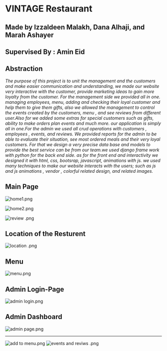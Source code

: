 # **VINTAGE Restaurant** 
## Made by Izzaldeen Malakh, Dana Alhaji, and Marah Ashayer
## Supervised By : Amin Eid
## Abstraction
*The purpose of this project is to unit the management and the customers and make easier communication and understanding, we made our website very interactive with the customer, provide marketing ideas to gain more loyalty from the customer.
For the management side we provided all in one. managing employees, menu, adding and checking their loyal customer and help them to give them gifts, also we allowed the management to control the events created by the customers, menu , and see reviews from different user.Also for we added some extras for special customers such as gifts, ability to make orders plan events and much more.
our application is simply all in one.For the admin we used all crud operations with customers , employees , events, and reviews. We provided reports for the admin to be able to evaluate their situation, see most ordered meals and their very loyal customers.
For that we design a very precise data base and models to provide the best service can be from our team.we used django frame work with python for the back end side.
as for the front end  and interactivity we designed it with html, css, bootsrap, javascript, animations with js.
we used many techniques to make our website interacts with the users; such as js  and js animations , vendor , colorful related design, and related images.*
## Main Page
![home1.png](https://github.com/Marah-Ashayer/DjangoProject/blob/main/newVersionPYTHONproject-master/Img/home1.png?raw=true)

![home2.png](https://github.com/Marah-Ashayer/DjangoProject/blob/main/newVersionPYTHONproject-master/Img/home2.png?raw=true)

![review .png](https://github.com/Marah-Ashayer/DjangoProject/blob/main/newVersionPYTHONproject-master/Img/review%20.png?raw=true)


## Location of the Resturent
![location .png](https://github.com/Marah-Ashayer/DjangoProject/blob/main/newVersionPYTHONproject-master/Img/location%20.png?raw=true)

## Menu

![menu.png](https://github.com/Marah-Ashayer/DjangoProject/blob/main/newVersionPYTHONproject-master/Img/menu.png?raw=true)


## Admin Login-Page

![admin login.png](https://github.com/Marah-Ashayer/DjangoProject/blob/main/newVersionPYTHONproject-master/Img/admin%20login.png?raw=true)

## Admin Dashboard

![admin page.png](https://github.com/Marah-Ashayer/DjangoProject/blob/main/newVersionPYTHONproject-master/Img/admin%20page.png?raw=true)


---------------------------

![add to menu.png](https://github.com/Marah-Ashayer/DjangoProject/blob/main/newVersionPYTHONproject-master/Img/add%20to%20menu.png?raw=true)
![events and reviws .png](https://github.com/Marah-Ashayer/DjangoProject/blob/main/newVersionPYTHONproject-master/Img/events%20and%20reviws%20.png?raw=true)

